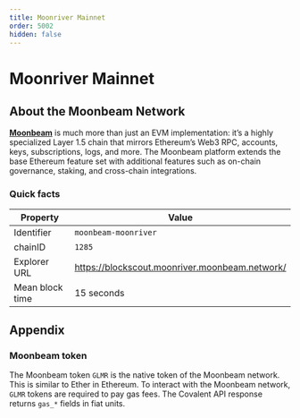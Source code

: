 ```yaml
---
title: Moonriver Mainnet
order: 5002
hidden: false
---
```


# Moonriver Mainnet

## About the Moonbeam Network

[**Moonbeam**](/network-partners/moonbeam) is much more than just an EVM implementation: it’s a highly specialized Layer 1.5 chain that mirrors Ethereum’s Web3 RPC, accounts, keys, subscriptions, logs, and more. The Moonbeam platform extends the base Ethereum feature set with additional features such as on-chain governance, staking, and cross-chain integrations.

### Quick facts

<TableWrap>

| Property        | Value                                          |
| --------------- | ---------------------------------------------- |
| Identifier      | `moonbeam-moonriver`                           |
| chainID         | `1285`                                         |
| Explorer URL    | https://blockscout.moonriver.moonbeam.network/ |
| Mean block time | 15 seconds                                     |

</TableWrap>

## Appendix

### Moonbeam token

The Moonbeam token `GLMR` is the native token of the Moonbeam network. This is similar to Ether in Ethereum. To interact with the Moonbeam network, `GLMR` tokens are required to pay gas fees. The Covalent API response returns `gas_*` fields in fiat units.
